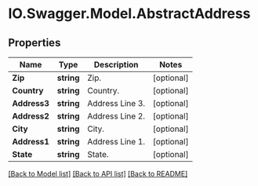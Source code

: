# IO.Swagger.Model.AbstractAddress
## Properties

Name | Type | Description | Notes
------------ | ------------- | ------------- | -------------
**Zip** | **string** | Zip. | [optional] 
**Country** | **string** | Country. | [optional] 
**Address3** | **string** | Address Line 3. | [optional] 
**Address2** | **string** | Address Line 2. | [optional] 
**City** | **string** | City. | [optional] 
**Address1** | **string** | Address Line 1. | [optional] 
**State** | **string** | State. | [optional] 

[[Back to Model list]](../README.md#documentation-for-models) [[Back to API list]](../README.md#documentation-for-api-endpoints) [[Back to README]](../README.md)

